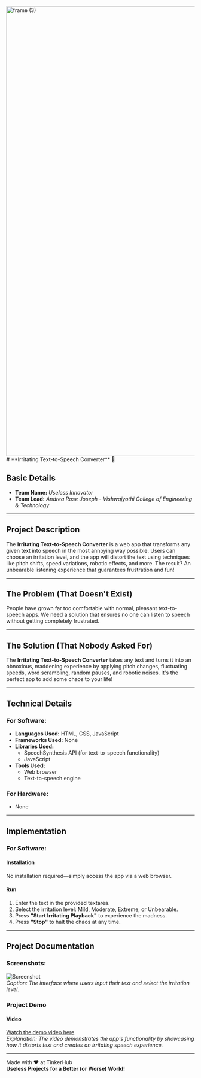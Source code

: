 <img width="3188" height="1202" alt="frame (3)" src="https://github.com/user-attachments/assets/517ad8e9-ad22-457d-9538-a9e62d137cd7" />
# **Irritating Text-to-Speech Converter** 🎯

## **Basic Details**

- **Team Name:** *Useless Innovator*  
- **Team Lead:** *Andrea Rose Joseph - Vishwajyothi College of Engineering & Technology*

---

## **Project Description**

The **Irritating Text-to-Speech Converter** is a web app that transforms any given text into speech in the most annoying way possible. Users can choose an irritation level, and the app will distort the text using techniques like pitch shifts, speed variations, robotic effects, and more. The result? An unbearable listening experience that guarantees frustration and fun!

---

## **The Problem (That Doesn't Exist)**

People have grown far too comfortable with normal, pleasant text-to-speech apps. We need a solution that ensures no one can listen to speech without getting completely frustrated.

---

## **The Solution (That Nobody Asked For)**

The **Irritating Text-to-Speech Converter** takes any text and turns it into an obnoxious, maddening experience by applying pitch changes, fluctuating speeds, word scrambling, random pauses, and robotic noises. It's the perfect app to add some chaos to your life!

---

## **Technical Details**

### **For Software:**

- **Languages Used:** HTML, CSS, JavaScript  
- **Frameworks Used:** None  
- **Libraries Used:**  
  - SpeechSynthesis API (for text-to-speech functionality)  
  - JavaScript  
- **Tools Used:**  
  - Web browser  
  - Text-to-speech engine  

### **For Hardware:**

- None

---

## **Implementation**

### **For Software:**

#### **Installation**

No installation required—simply access the app via a web browser.

#### **Run**

1. Enter the text in the provided textarea.  
2. Select the irritation level: Mild, Moderate, Extreme, or Unbearable.  
3. Press **"Start Irritating Playback"** to experience the madness.  
4. Press **"Stop"** to halt the chaos at any time.

---

## **Project Documentation**

### **Screenshots:**

![Screenshot](https://github.com/user-attachments/assets/e73f6807-79b4-4743-a182-d70383397053)  
*Caption: The interface where users input their text and select the irritation level.*

### **Project Demo**

#### **Video**  
[Watch the demo video here](https://drive.google.com/file/d/1CRapaDzxJvKDGgpV9m2Gvse_C72NA_Qw/view?usp=sharing)  
*Explanation: The video demonstrates the app's functionality by showcasing how it distorts text and creates an irritating speech experience.*

---

Made with ❤️ at TinkerHub  
**Useless Projects for a Better (or Worse) World!**
